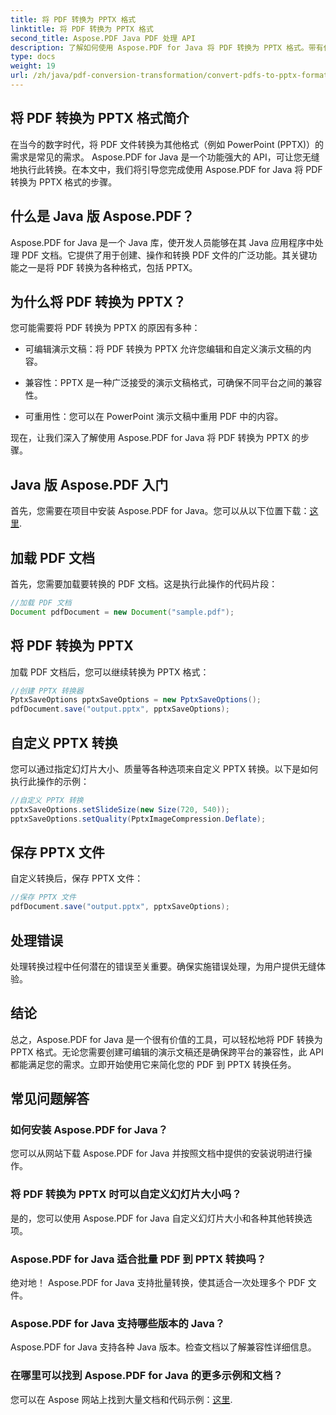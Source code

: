 ```yaml
---
title: 将 PDF 转换为 PPTX 格式
linktitle: 将 PDF 转换为 PPTX 格式
second_title: Aspose.PDF Java PDF 处理 API
description: 了解如何使用 Aspose.PDF for Java 将 PDF 转换为 PPTX 格式。带有代码示例的分步指南可实现无缝转换。
type: docs
weight: 19
url: /zh/java/pdf-conversion-transformation/convert-pdfs-to-pptx-format/
---
```


## 将 PDF 转换为 PPTX 格式简介

在当今的数字时代，将 PDF 文件转换为其他格式（例如 PowerPoint (PPTX)）的需求是常见的需求。 Aspose.PDF for Java 是一个功能强大的 API，可让您无缝地执行此转换。在本文中，我们将引导您完成使用 Aspose.PDF for Java 将 PDF 转换为 PPTX 格式的步骤。

## 什么是 Java 版 Aspose.PDF？

Aspose.PDF for Java 是一个 Java 库，使开发人员能够在其 Java 应用程序中处理 PDF 文档。它提供了用于创建、操作和转换 PDF 文件的广泛功能。其关键功能之一是将 PDF 转换为各种格式，包括 PPTX。

## 为什么将 PDF 转换为 PPTX？

您可能需要将 PDF 转换为 PPTX 的原因有多种：

- 可编辑演示文稿：将 PDF 转换为 PPTX 允许您编辑和自定义演示文稿的内容。

- 兼容性：PPTX 是一种广泛接受的演示文稿格式，可确保不同平台之间的兼容性。

- 可重用性：您可以在 PowerPoint 演示文稿中重用 PDF 中的内容。

现在，让我们深入了解使用 Aspose.PDF for Java 将 PDF 转换为 PPTX 的步骤。

## Java 版 Aspose.PDF 入门

首先，您需要在项目中安装 Aspose.PDF for Java。您可以从以下位置下载：[这里](https://releases.aspose.com/pdf/java/).

## 加载 PDF 文档

首先，您需要加载要转换的 PDF 文档。这是执行此操作的代码片段：

```java
//加载 PDF 文档
Document pdfDocument = new Document("sample.pdf");
```

## 将 PDF 转换为 PPTX

加载 PDF 文档后，您可以继续转换为 PPTX 格式：

```java
//创建 PPTX 转换器
PptxSaveOptions pptxSaveOptions = new PptxSaveOptions();
pdfDocument.save("output.pptx", pptxSaveOptions);
```

## 自定义 PPTX 转换

您可以通过指定幻灯片大小、质量等各种选项来自定义 PPTX 转换。以下是如何执行此操作的示例：

```java
//自定义 PPTX 转换
pptxSaveOptions.setSlideSize(new Size(720, 540));
pptxSaveOptions.setQuality(PptxImageCompression.Deflate);
```

## 保存 PPTX 文件

自定义转换后，保存 PPTX 文件：

```java
//保存 PPTX 文件
pdfDocument.save("output.pptx", pptxSaveOptions);
```

## 处理错误

处理转换过程中任何潜在的错误至关重要。确保实施错误处理，为用户提供无缝体验。

## 结论

总之，Aspose.PDF for Java 是一个很有价值的工具，可以轻松地将 PDF 转换为 PPTX 格式。无论您需要创建可编辑的演示文稿还是确保跨平台的兼容性，此 API 都能满足您的需求。立即开始使用它来简化您的 PDF 到 PPTX 转换任务。

## 常见问题解答

### 如何安装 Aspose.PDF for Java？

您可以从网站下载 Aspose.PDF for Java 并按照文档中提供的安装说明进行操作。

### 将 PDF 转换为 PPTX 时可以自定义幻灯片大小吗？

是的，您可以使用 Aspose.PDF for Java 自定义幻灯片大小和各种其他转换选项。

### Aspose.PDF for Java 适合批量 PDF 到 PPTX 转换吗？

绝对地！ Aspose.PDF for Java 支持批量转换，使其适合一次处理多个 PDF 文件。

### Aspose.PDF for Java 支持哪些版本的 Java？

Aspose.PDF for Java 支持各种 Java 版本。检查文档以了解兼容性详细信息。

### 在哪里可以找到 Aspose.PDF for Java 的更多示例和文档？

您可以在 Aspose 网站上找到大量文档和代码示例：[这里](https://reference.aspose.com/pdf/java/).